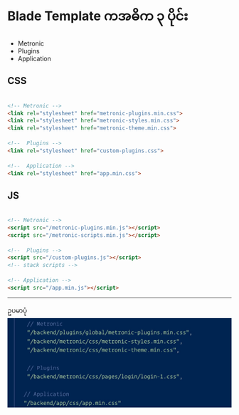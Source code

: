 
# Blade Template ကအဓိက ၃ ပိုင်း

- Metronic
- Plugins
- Application

## CSS

```html

<!-- Metronic -->
<link rel="stylesheet" href="metronic-plugins.min.css">
<link rel="stylesheet" href="metronic-styles.min.css">
<link rel="stylesheet" href="metronic-theme.min.css">

<!--  Plugins -->
<link rel="stylesheet" href="custom-plugins.css">

<!--  Application -->
<link rel="stylesheet" href="app.min.css">

```

## JS

```html

<!-- Metronic -->
<script src="/metronic-plugins.min.js"></script>
<script src="/metronic-scripts.min.js"></script>

<!--  Plugins -->
<script src="/custom-plugins.js"></script>
<!-- stack scripts -->

<!-- Application -->
<script src="/app.min.js"></script>

```

----------
ဥပမာပုံ
<img src="blade.jpg">